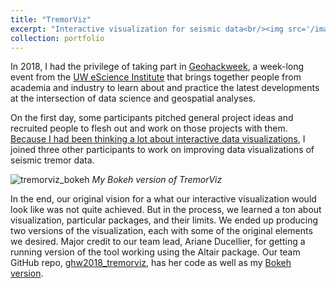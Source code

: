 ```yaml
---
title: "TremorViz"
excerpt: "Interactive visualization for seismic data<br/><img src='/images/blog/tremorviz.gif'>"
collection: portfolio
---
```


In 2018, I had the privilege of taking part in [Geohackweek](http://geohackweek.github.io/), a week-long event from the [UW eScience Institute](https://escience.washington.edu/) that brings together people from academia and industry to learn about and practice the latest developments at the intersection of data science and geospatial analyses.

On the first day, some participants pitched general project ideas and recruited people to flesh out and work on those projects with them. [Because I had been thinking a lot about interactive data visualizations](https://deppen8.github.io/posts/2018/09/shareable-dashboard/), I joined three other participants to work on improving data visualizations of seismic tremor data.

![tremorviz_bokeh](/images/blog/tremorviz.gif)
*My Bokeh version of TremorViz*

In the end, our original vision for a what our interactive visualization would look like was not quite achieved. But in the process, we learned a ton about visualization, particular packages, and their limits. We ended up producing two versions of the visualization, each with some of the original elements we desired. Major credit to our team lead, Ariane Ducellier, for getting a running version of the tool working using the Altair package. Our team GitHub repo, [ghw2018_tremorviz](https://github.com/geohackweek/ghw2018_tremorviz/), has her code as well as my [Bokeh version](https://github.com/geohackweek/ghw2018_tremorviz/tree/master/tremorviz_bokeh).
